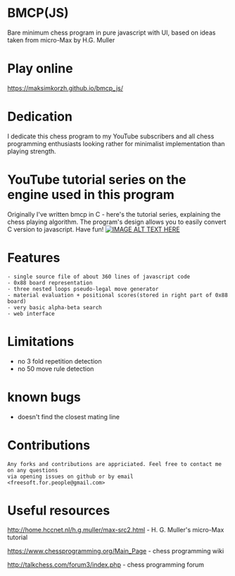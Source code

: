 # BMCP(JS)
Bare minimum chess program in pure javascript with UI, based on ideas taken from micro-Max by H.G. Muller

# Play online
https://maksimkorzh.github.io/bmcp_js/

# Dedication
I dedicate this chess program to my YouTube subscribers and all chess programming enthusiasts
looking rather for minimalist implementation than playing strength.

# YouTube tutorial series on the engine used in this program
Originally I've written bmcp in C - here's the tutorial series, explaining the chess playing algorithm.
The program's design allows you to easily convert C version to javascript. Have fun!
[![IMAGE ALT TEXT HERE](https://img.youtube.com/vi/1O1xOdbQlDM/0.jpg)](https://www.youtube.com/watch?v=1O1xOdbQlDM)

# Features

    - single source file of about 360 lines of javascript code
    - 0x88 board representation
    - three nested loops pseudo-legal move generator
    - material evaluation + positional scores(stored in right part of 0x88 board)
    - very basic alpha-beta search
    - web interface

# Limitations
  - no 3 fold repetition detection
  - no 50 move rule detection

# known bugs
  - doesn't find the closest mating line

# Contributions

    Any forks and contributions are appriciated. Feel free to contact me on any questions
    via opening issues on github or by email <freesoft.for.people@gmail.com>
 
# Useful resources

http://home.hccnet.nl/h.g.muller/max-src2.html - H. G. Muller's micro-Max tutorial

https://www.chessprogramming.org/Main_Page - chess programming wiki

http://talkchess.com/forum3/index.php - chess programming forum

